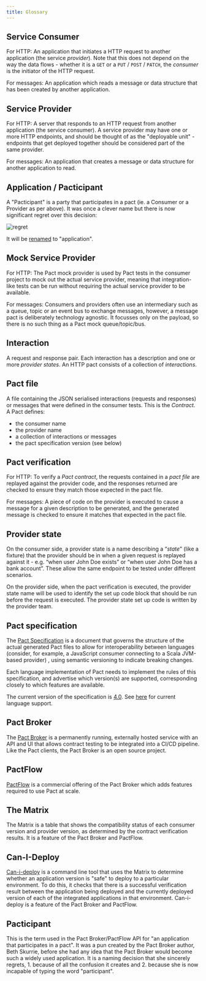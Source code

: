 ```yaml
---
title: Glossary
---
```


## Service Consumer

For HTTP: An application that initiates a HTTP request to another application \(the service _provider_\). Note that this does not depend on the way the data flows - whether it is a `GET` or a `PUT` / `POST` / `PATCH`, the _consumer_ is the initiator of the HTTP request.

For messages: An application which reads a message or data structure that has been created by another application.

## Service Provider

For HTTP: A server that responds to an HTTP request from another application \(the service consumer\). A service provider may have one or more HTTP endpoints, and should be thought of as the "deployable unit" - endpoints that get deployed together should be considered part of the same provider.

For messages: An application that creates a message or data structure for another application to read.

## Application / Pacticipant

A "Pacticipant" is a party that participates in a pact (ie. a Consumer or a Provider as per above). It was once a clever name but there is now significant regret over this decision:

![regret](/img/troubleshooting-regret.png)

It will be [renamed](https://github.com/pact-foundation/roadmap/issues/52) to "application".

## Mock Service Provider

For HTTP: The Pact mock provider is used by Pact tests in the consumer project to mock out the actual service provider, meaning that integration-like tests can be run without requiring the actual service provider to be available.

For messages: Consumers and providers often use an intermediary such as a queue, topic or an event bus to exchange messages, however, a message pact is deliberately technology agnostic. It focusses only on the payload, so there is no such thing as a Pact mock queue/topic/bus.

## Interaction

A request and response pair. Each interaction has a description and one or more _provider states_. An HTTP pact consists of a collection of _interactions_.

## Pact file

A file containing the JSON serialised interactions \(requests and responses\) or messages that were defined in the consumer tests. This is the _Contract_. A Pact defines:

* the consumer name
* the provider name
* a collection of interactions or messages
* the pact specification version \(see below\)

## Pact verification

For HTTP: To verify a _Pact contract_, the requests contained in a _pact file_ are replayed against the provider code, and the responses returned are checked to ensure they match those expected in the pact file.

For messages: A piece of code on the provider is executed to cause a message for a given description to be generated, and the generated message is checked to ensure it matches that expected in the pact file.

## Provider state

On the consumer side, a provider state is a name describing a “_state_” \(like a fixture\) that the provider should be in when a given request is replayed against it - e.g. “when user John Doe exists” or “when user John Doe has a bank account”. These allow the same endpoint to be tested under different scenarios.

On the provider side, when the pact verification is executed, the provider state name will be used to identify the set up code block that should be run before the request is executed. The provider state set up code is written by the provider team.

## Pact specification

The [Pact Specification](https://github.com/pact-foundation/pact-specification) is a document that governs the structure of the actual generated Pact files to allow for interoperability between languages \(consider, for example, a JavaScript consumer connecting to a Scala JVM-based provider\) , using semantic versioning to indicate breaking changes.

Each language implementation of Pact needs to implement the rules of this specification, and advertise which version\(s\) are supported, corresponding closely to which features are available.

The current version of the specification is [4.0](https://github.com/pact-foundation/pact-specification/tree/version-4). See [here](https://docs.pact.io/roadmap/feature_support) for current language support.

## Pact Broker

The [Pact Broker](https://docs.pact.io/pact_broker) is a permanently running, externally hosted service with an API and UI that allows contract testing to be integrated into a CI/CD pipeline. Like the Pact clients, the Pact Broker is an open source project.

## PactFlow

[PactFlow](https://pactflow.io/?utm_source=ossdocs&utm_campaign=terminology) is a commercial offering of the Pact Broker which adds features required to use Pact at scale.

## The Matrix

The Matrix is a table that shows the compatibility status of each consumer version and provider version, as determined by the contract verification results. It is a feature of the Pact Broker and PactFlow.

## Can-I-Deploy 

[Can-i-deploy](https://docs.pact.io/pact_broker/can_i_deploy) is a command line tool that uses the Matrix to determine whether an application version is "safe" to deploy to a particular environment. To do this, it checks that there is a successful verification result between the application being deployed and the currently deployed version of each of the integrated applications in that environment. Can-i-deploy is a feature of the Pact Broker and PactFlow.

## Pacticipant

This is the term used in the Pact Broker/PactFlow API for "an application that participates in a pact". It was a pun created by the Pact Broker author, Beth Skurrie, before she had any idea that the Pact Broker would become such a widely used application. It is a naming decision that she sincerely regrets, 1. because of all the confusion it creates and 2. because she is now incapable of typing the word "participant".

